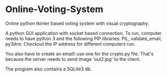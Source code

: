 # Online-Voting-System

Online python tkinter based voting system with visual cryptography.

A python GUI application with socket based connection. To run, computer needs to have python 3 and the following PIP libraries: PIL, validate_email, py3dns. Checkout the IP address for different computers run.

You also have to create an email\ use one for the crypto.py file. That's because the server needs to send image 'out2.jpg' to the client.

The program also contains a SQLite3 db.

